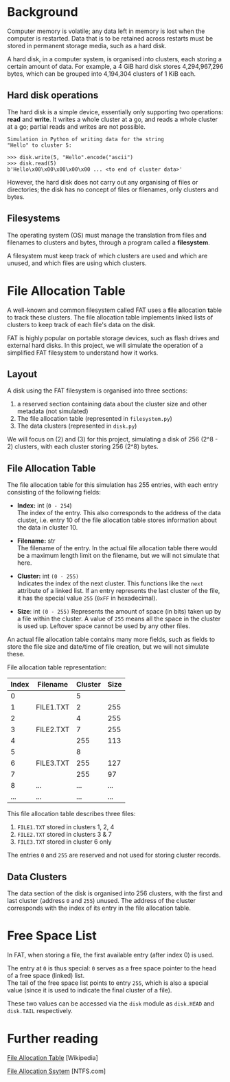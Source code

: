 # Background

Computer memory is volatile; any data left in memory is lost when the computer is restarted. Data that is to be retained across restarts must be stored in permanent storage media, such as a hard disk.

A hard disk, in a computer system, is organised into clusters, each storing a certain amount of data. For example, a 4 GiB hard disk stores 4,294,967,296 bytes, which can be grouped into 4,194,304 clusters of 1 KiB each.

## Hard disk operations

The hard disk is a simple device, essentially only supporting two operations: **read** and **write**. It writes a whole cluster at a go, and reads a whole cluster at a go; partial reads and writes are not possible.

    Simulation in Python of writing data for the string
    "Hello" to cluster 5:

    >>> disk.write(5, "Hello".encode("ascii")
    >>> disk.read(5)
    b'Hello\x00\x00\x00\x00\x00 ... <to end of cluster data>'

However, the hard disk does not carry out any organising of files or directories; the disk has no concept of files or filenames, only clusters and bytes.

## Filesystems

The operating system (OS) must manage the translation from files and filenames to clusters and bytes, through a program called a **filesystem**.

A filesystem must keep track of which clusters are used and which are unused, and which files are using which clusters.

# File Allocation Table

A well-known and common filesystem called FAT uses a **f**ile **a**llocation **t**able to track these clusters. The file allocation table implements linked lists of clusters to keep track of each file's data on the disk.

FAT is highly popular on portable storage devices, such as flash drives and external hard disks. In this project, we will simulate the operation of a simplified FAT filesystem to understand how it works.

## Layout

A disk using the FAT filesystem is organised into three sections:

1. a reserved section containing data about the cluster size and other metadata (not simulated)
2. The file allocation table (represented in `filesystem.py`)
3. The data clusters (represented in `disk.py`)

We will focus on (2) and (3) for this project, simulating a disk of 256 (2^8 - 2) clusters, with each cluster storing 256 (2^8) bytes.

## File Allocation Table

The file allocation table for this simulation has 255 entries, with each entry consisting of the following fields:

- **Index:** int (`0 - 254`)  
  The index of the entry. This also corresponds to the address of the data cluster, i.e. entry 10 of the file allocation table stores information about the data in cluster 10.

- **Filename:** str  
  The filename of the entry. In the actual file allocation table there would be a maximum length limit on the filename, but we will not simulate that here.

- **Cluster:** int `(0 - 255)`  
  Indicates the index of the next cluster. This functions like the `next` attribute of a linked list.
  If an entry represents the last cluster of the file, it has the special value `255` (`0xFF` in hexadecimal).

- **Size**: int `(0 - 255)`
  Represents the amount of space (in bits) taken up by a file within the cluster.
  A value of `255` means all the space in the cluster is used up.
  Leftover space cannot be used by any other files.

An actual file allocation table contains many more fields, such as fields to store the file size and date/time of file creation, but we will not simulate these.

File allocation table representation:

| Index |  Filename | Cluster | Size |
|-------|-----------|---------|------|
|    0  |           |     5   |
|    1  | FILE1.TXT |     2   |  255 |
|    2  |           |     4   |  255 |
|    3  | FILE2.TXT |     7   |  255 |
|    4  |           |   255   |  113 |
|    5  |           |     8   |
|    6  | FILE3.TXT |   255   |  127 |
|    7  |           |   255   |   97 |
|    8  |   ...     |   ...   |  ... |
|  ...  |   ...     |   ...   |  ... |

This file allocation table describes three files:

1. `FILE1.TXT` stored in clusters 1, 2, 4
2. `FILE2.TXT` stored in clusters 3 & 7
3. `FILE3.TXT` stored in cluster 6 only

The entries `0` and `255` are reserved and not used for storing cluster records.

## Data Clusters

The data section of the disk is organised into 256 clusters, with the first and last cluster (address `0` and `255`) unused. The address of the cluster corresponds with the index of its entry in the file allocation table.

# Free Space List

In FAT, when storing a file, the first available entry (after index 0) is used.

The entry at `0` is thus special: `0` serves as a free space pointer to the head of a free space (linked) list.  
The tail of the free space list points to entry `255`, which is also a special value (since it is used to indicate the final cluster of a file).

These two values can be accessed via the `disk` module as `disk.HEAD` and `disk.TAIL` respectively.

# Further reading

[File Allocation Table](https://en.wikipedia.org/wiki/File_Allocation_Table) [Wikipedia]

[File Allocation Ssytem](https://www.ntfs.com/fat-allocation.htm) [NTFS.com]